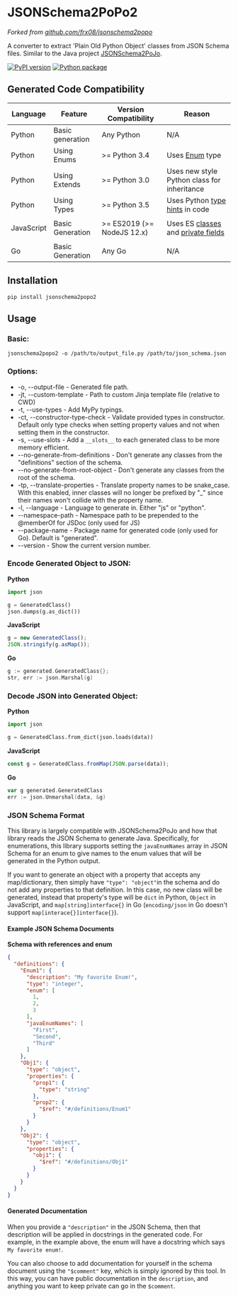 # JSONSchema2PoPo2

*Forked from [github.com/frx08/jsonschema2popo](https://github.com/frx08/jsonschema2popo)*

A converter to extract 'Plain Old Python Object' classes from JSON Schema files. Similar to the Java
project [JSONSchema2PoJo](https://github.com/joelittlejohn/jsonschema2pojo/).

[![PyPI version](https://badge.fury.io/py/JSONSchema2PoPo2.svg)](https://pypi.org/project/JSONSchema2PoPo2/) [![Python package](https://github.com/MikeDombo/JSONSchema2PoPo2/workflows/Python%20package/badge.svg?branch=master)](https://github.com/MikeDombo/JSONSchema2PoPo2/actions?query=workflow%3A"Python+package")

## Generated Code Compatibility

| Language | Feature | Version Compatibility | Reason |
| -------- | ------- | --------------------- | ------ |
| Python | Basic generation | Any Python | N/A |
| Python | Using Enums | \>= Python  3.4 | Uses [Enum](https://docs.python.org/3/library/enum.html) type |
| Python | Using Extends | \>= Python  3.0 | Uses new style Python class for inheritance |
| Python | Using Types | \>= Python  3.5 | Uses Python [type hints](https://www.python.org/dev/peps/pep-0484/) in code
|  |  |  |
| JavaScript | Basic Generation | \>= ES2019 (\>= NodeJS 12.x) | Uses ES [classes](https://developer.mozilla.org/en-US/docs/Web/JavaScript/Reference/Classes) and [private fields](https://developer.mozilla.org/en-US/docs/Web/JavaScript/Reference/Classes/Private_class_fields)
|  |  |  |
| Go | Basic Generation | Any Go | N/A |

## Installation

```
pip install jsonschema2popo2
```

## Usage

### Basic:

```
jsonschema2popo2 -o /path/to/output_file.py /path/to/json_schema.json
```

### Options:

- -o, --output-file - Generated file path.
- -jt, --custom-template - Path to custom Jinja template file (relative to CWD)
- -t, --use-types - Add MyPy typings.
- -ct, --constructor-type-check - Validate provided types in constructor. Default only type checks when setting property
  values and not when setting them in the constructor.
- -s, --use-slots - Add a `__slots__` to each generated class to be more memory efficient.
- --no-generate-from-definitions - Don't generate any classes from the "definitions" section of the schema.
- --no-generate-from-root-object - Don't generate any classes from the root of the schema.
- -tp, --translate-properties - Translate property names to be snake_case. With this enabled, inner classes will no
  longer be prefixed by "_" since their names won't collide with the property name.
- -l, --language - Language to generate in. Either "js" or "python".
- --namespace-path - Namespace path to be prepended to the @memberOf for JSDoc (only used for JS)
- --package-name - Package name for generated code (only used for Go). Default is "generated".
- --version - Show the current version number.

### Encode Generated Object to JSON:

**Python**

```python
import json

g = GeneratedClass()
json.dumps(g.as_dict())
```

**JavaScript**

```javascript
g = new GeneratedClass();
JSON.stringify(g.asMap());
```

**Go**

```go
g := generated.GeneratedClass{};
str, err := json.Marshal(g)
```

### Decode JSON into Generated Object:

**Python**

```python
import json

g = GeneratedClass.from_dict(json.loads(data))
```

**JavaScript**

```javascript
const g = GeneratedClass.fromMap(JSON.parse(data));
```

**Go**

```go
var g generated.GeneratedClass
err := json.Unmarshal(data, &g)
```

### JSON Schema Format

This library is largely compatible with JSONSchema2PoJo and how that library reads the JSON Schema to generate Java.
Specifically, for enumerations, this library supports setting the `javaEnumNames` array in JSON Schema for an enum to
give names to the enum values that will be generated in the Python output.

If you want to generate an object with a property that accepts any map/dictionary, then simply have `"type": "object"`in
the schema and do not add any properties to that definition. In this case, no new class will be generated, instead that
property's type will be `dict` in Python, `Object` in JavaScript, and `map[string]interface{}` in Go (`encoding/json` in
Go doesn't support `map[interace{}]interface{}`).

#### Example JSON Schema Documents

**Schema with references and enum**

```json
{
  "definitions": {
    "Enum1": {
      "description": "My favorite Enum!",
      "type": "integer",
      "enum": [
        1,
        2,
        3
      ],
      "javaEnumNames": [
        "First",
        "Second",
        "Third"
      ]
    },
    "Obj1": {
      "type": "object",
      "properties": {
        "prop1": {
          "type": "string"
        },
        "prop2": {
          "$ref": "#/definitions/Enum1"
        }
      }
    },
    "Obj2": {
      "type": "object",
      "properties": {
        "obj1": {
          "$ref": "#/definitions/Obj1"
        }
      }
    }
  }
}
```

#### Generated Documentation

When you provide a `"description"` in the JSON Schema, then that description will be applied in docstrings in the
generated code. For example, in the example above, the enum will have a docstring which says `My favorite enum!`.

You can also choose to add documentation for yourself in the schema document using the `"$comment"` key, which is simply
ignored by this tool. In this way, you can have public documentation in the `description`, and anything you want to keep
private can go in the `$comment`.